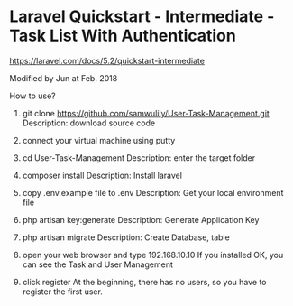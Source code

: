 # Laravel Quickstart - Intermediate - Task List With Authentication

https://laravel.com/docs/5.2/quickstart-intermediate

Modified by Jun at Feb. 2018

How to use?
1. git clone https://github.com/samwulily/User-Task-Management.git
Description: download source code

2. connect your virtual machine using putty 

3. cd User-Task-Management
Description: enter the target folder

3. composer install
Description: Install laravel

4. copy .env.example file to .env
Description: Get your local environment file 

5. php artisan key:generate
Description: Generate Application Key

6. php artisan migrate
Description: Create Database, table 

7. open your web browser and type 192.168.10.10 
If you installed OK, you can see the Task and User Management 

8. click register
At the beginning, there has no users, so you have to register the first user.

